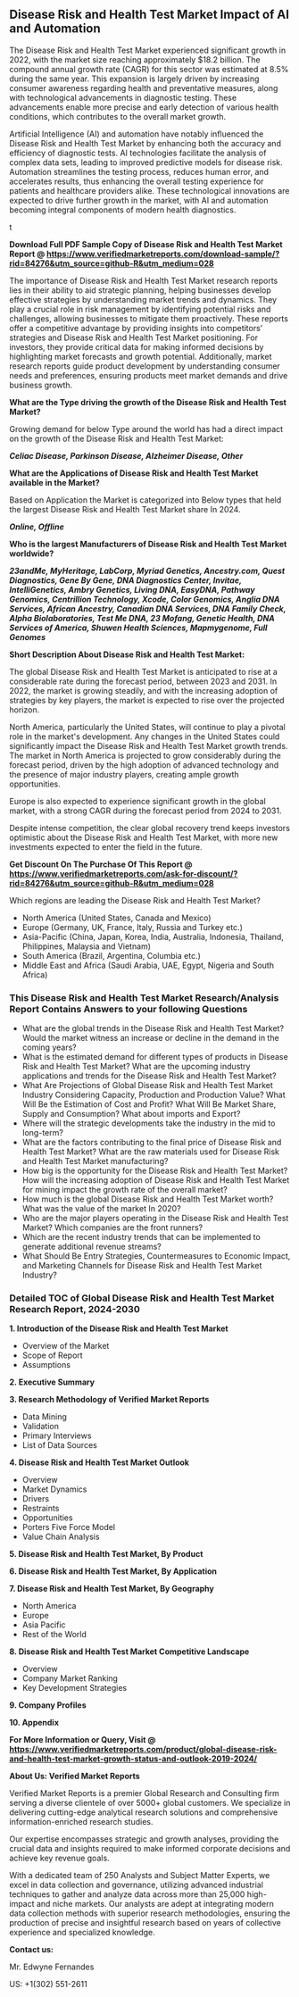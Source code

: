 <h2>Disease Risk and Health Test Market Impact of AI and Automation</h2><p>The Disease Risk and Health Test Market experienced significant growth in 2022, with the market size reaching approximately $18.2 billion. The compound annual growth rate (CAGR) for this sector was estimated at 8.5% during the same year. This expansion is largely driven by increasing consumer awareness regarding health and preventative measures, along with technological advancements in diagnostic testing. These advancements enable more precise and early detection of various health conditions, which contributes to the overall market growth.</p><p>Artificial Intelligence (AI) and automation have notably influenced the Disease Risk and Health Test Market by enhancing both the accuracy and efficiency of diagnostic tests. AI technologies facilitate the analysis of complex data sets, leading to improved predictive models for disease risk. Automation streamlines the testing process, reduces human error, and accelerates results, thus enhancing the overall testing experience for patients and healthcare providers alike. These technological innovations are expected to drive further growth in the market, with AI and automation becoming integral components of modern health diagnostics.</p>t</p><p id="" class=""><strong>Download Full PDF Sample Copy of Disease Risk and Health Test Market Report @ <a href="https://www.verifiedmarketreports.com/download-sample/?rid=84276&utm_source=github-R&utm_medium=028" target="_blank">https://www.verifiedmarketreports.com/download-sample/?rid=84276&utm_source=github-R&utm_medium=028</a></strong></p><p>The importance of&nbsp;Disease Risk and Health Test Market research reports lies in their ability to aid strategic planning, helping businesses develop effective strategies by understanding market trends and dynamics. They play a crucial role in risk management by identifying potential risks and challenges, allowing businesses to mitigate them proactively. These reports offer a competitive advantage by providing insights into competitors' strategies and Disease Risk and Health Test Market positioning. For investors, they provide critical data for making informed decisions by highlighting market forecasts and growth potential. Additionally, market research reports guide product development by understanding consumer needs and preferences, ensuring products meet market demands and drive business growth.</p><p><strong>What are the&nbsp;Type driving the growth of the Disease Risk and Health Test Market?</strong></p><p id="" class="">Growing demand for below Type around the world has had a direct impact on the growth of the Disease Risk and Health Test Market:</p><em><strong>Celiac Disease, Parkinson Disease, Alzheimer Disease, Other</strong></em></p><strong>What are the&nbsp;Applications&nbsp;of Disease Risk and Health Test Market available in the Market?</strong></p><p id="" class="">Based on Application the Market is categorized into Below types that held the largest Disease Risk and Health Test Market share In 2024.</p><em><strong>Online, Offline</strong></em></p><strong>Who is the largest Manufacturers of Disease Risk and Health Test Market worldwide?</strong></p><p><em><strong>23andMe, MyHeritage, LabCorp, Myriad Genetics, Ancestry.com, Quest Diagnostics, Gene By Gene, DNA Diagnostics Center, Invitae, IntelliGenetics, Ambry Genetics, Living DNA, EasyDNA, Pathway Genomics, Centrillion Technology, Xcode, Color Genomics, Anglia DNA Services, African Ancestry, Canadian DNA Services, DNA Family Check, Alpha Biolaboratories, Test Me DNA, 23 Mofang, Genetic Health, DNA Services of America, Shuwen Health Sciences, Mapmygenome, Full Genomes</strong></em></p><p id="" class=""><strong>Short Description About Disease Risk and Health Test Market:</strong></p><p>The global Disease Risk and Health Test Market is anticipated to rise at a considerable rate during the forecast period, between 2023 and 2031. In 2022, the market is growing steadily, and with the increasing adoption of strategies by key players, the market is expected to rise over the projected horizon.</p><p>North America, particularly the United States, will continue to play a pivotal role in the market's development. Any changes in the United States could significantly impact the Disease Risk and Health Test Market growth trends. The market in North America is projected to grow considerably during the forecast period, driven by the high adoption of advanced technology and the presence of major industry players, creating ample growth opportunities.</p><p>Europe is also expected to experience significant growth in the global market, with a strong CAGR during the forecast period from 2024 to 2031.</p><p>Despite intense competition, the clear global recovery trend keeps investors optimistic about the Disease Risk and Health Test Market, with more new investments expected to enter the field in the future.</p><p id="" class=""><strong>Get Discount On The Purchase Of This Report @ <a href="https://www.verifiedmarketreports.com/ask-for-discount/?rid=84276&utm_source=github-R&utm_medium=028" target="_blank">https://www.verifiedmarketreports.com/ask-for-discount/?rid=84276&utm_source=github-R&utm_medium=028</a></strong></p>Which regions are leading the Disease Risk and Health Test Market?</p><ul><li>North America (United States, Canada and Mexico)</li><li>Europe (Germany, UK, France, Italy, Russia and Turkey etc.)</li><li>Asia-Pacific (China, Japan, Korea, India, Australia, Indonesia, Thailand, Philippines, Malaysia and Vietnam)</li><li>South America (Brazil, Argentina, Columbia etc.)</li><li>Middle East and Africa (Saudi Arabia, UAE, Egypt, Nigeria and South Africa)</li></ul><h3 id="" class="">This Disease Risk and Health Test Market Research/Analysis Report Contains Answers to your following Questions</h3><ul><li>What are the global trends in the Disease Risk and Health Test Market? Would the market witness an increase or decline in the demand in the coming years?</li><li>What is the estimated demand for different types of products in Disease Risk and Health Test Market? What are the upcoming industry applications and trends for the Disease Risk and Health Test Market?</li><li>What Are Projections of Global Disease Risk and Health Test Market Industry Considering Capacity, Production and Production Value? What Will Be the Estimation of Cost and Profit? What Will Be Market Share, Supply and Consumption? What about imports and Export?</li><li>Where will the strategic developments take the industry in the mid to long-term?</li><li>What are the factors contributing to the final price of Disease Risk and Health Test Market? What are the raw materials used for Disease Risk and Health Test Market manufacturing?</li><li>How big is the opportunity for the Disease Risk and Health Test Market? How will the increasing adoption of Disease Risk and Health Test Market for mining impact the growth rate of the overall market?</li><li>How much is the global Disease Risk and Health Test Market worth? What was the value of the market In 2020?</li><li>Who are the major players operating in the Disease Risk and Health Test Market? Which companies are the front runners?</li><li>Which are the recent industry trends that can be implemented to generate additional revenue streams?</li><li>What Should Be Entry Strategies, Countermeasures to Economic Impact, and Marketing Channels for Disease Risk and Health Test Market Industry?</li></ul><h3 id="" class="">Detailed TOC of Global Disease Risk and Health Test Market Research Report, 2024-2030</h3><p id="" class=""><strong>1. Introduction of the Disease Risk and Health Test Market</strong></p><ul><li>Overview of the Market</li><li>Scope of Report</li><li>Assumptions</li></ul><p id="" class=""><strong>2. Executive Summary</strong></p><p id="" class=""><strong>3. Research Methodology of Verified Market Reports</strong></p><ul><li>Data Mining</li><li>Validation</li><li>Primary Interviews</li><li>List of Data Sources</li></ul><p id="" class=""><strong>4. Disease Risk and Health Test Market Outlook</strong></p><ul><li>Overview</li><li>Market Dynamics</li><li>Drivers</li><li>Restraints</li><li>Opportunities</li><li>Porters Five Force Model</li><li>Value Chain Analysis</li></ul><p id="" class=""><strong>5. Disease Risk and Health Test Market, By Product</strong></p><p id="" class=""><strong>6. Disease Risk and Health Test Market, By Application</strong></p><p id="" class=""><strong>7. Disease Risk and Health Test Market, By Geography</strong></p><ul><li>North America</li><li>Europe</li><li>Asia Pacific</li><li>Rest of the World</li></ul><p id="" class=""><strong>8. Disease Risk and Health Test Market Competitive Landscape</strong></p><ul><li>Overview</li><li>Company Market Ranking</li><li>Key Development Strategies</li></ul><p id="" class=""><strong>9. Company Profiles</strong></p><p id="" class=""><strong>10. Appendix</strong></p><p id="" class=""><strong>For More Information or Query, Visit @ <a href="https://www.verifiedmarketreports.com/product/global-disease-risk-and-health-test-market-growth-status-and-outlook-2019-2024/" target="_blank">https://www.verifiedmarketreports.com/product/global-disease-risk-and-health-test-market-growth-status-and-outlook-2019-2024/</a></strong></p><p id="" class=""><strong>About Us: Verified Market Reports</strong></p><p id="" class="">Verified Market Reports is a premier Global Research and Consulting firm serving a diverse clientele of over 5000+ global customers. We specialize in delivering cutting-edge analytical research solutions and comprehensive information-enriched research studies.</p><p id="" class="">Our expertise encompasses strategic and growth analyses, providing the crucial data and insights required to make informed corporate decisions and achieve key revenue goals.</p><p id="" class="">With a dedicated team of 250 Analysts and Subject Matter Experts, we excel in data collection and governance, utilizing advanced industrial techniques to gather and analyze data across more than 25,000 high-impact and niche markets. Our analysts are adept at integrating modern data collection methods with superior research methodologies, ensuring the production of precise and insightful research based on years of collective experience and specialized knowledge.</p><p id="" class=""><strong>Contact us:</strong></p><p id="" class="">Mr. Edwyne Fernandes</p><p id="" class="">US: +1(302) 551-2611</p>
